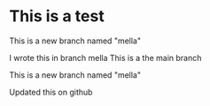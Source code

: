 # This is a test

This is a new branch named "mella"

I wrote this in branch mella
This is a the main branch

This is a new branch named "mella"

Updated this on github
